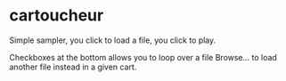 # cartoucheur

Simple sampler, you click to load a file, you click to play.

Checkboxes at the bottom allows you to loop over a file
Browse... to load another file instead in a given cart.
